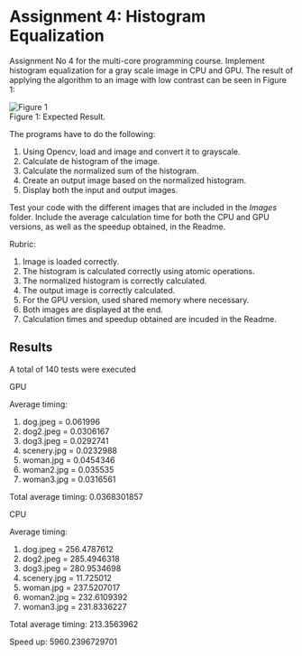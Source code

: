 # Assignment 4: Histogram Equalization

Assignment No 4 for the multi-core programming course. Implement histogram equalization for a gray scale image in CPU and GPU. The result of applying the algorithm to an image with low contrast can be seen in Figure 1:

![Figure 1](Images/histogram_equalization.png)
<br/>Figure 1: Expected Result.

The programs have to do the following:

1. Using Opencv, load and image and convert it to grayscale.
2. Calculate de histogram of the image.
3. Calculate the normalized sum of the histogram.
4. Create an output image based on the normalized histogram.
5. Display both the input and output images.

Test your code with the different images that are included in the *Images* folder. Include the average calculation time for both the CPU and GPU versions, as well as the speedup obtained, in the Readme.

Rubric:

1. Image is loaded correctly.
2. The histogram is calculated correctly using atomic operations.
3. The normalized histogram is correctly calculated.
4. The output image is correctly calculated.
5. For the GPU version, used shared memory where necessary.
6. Both images are displayed at the end.
7. Calculation times and speedup obtained are incuded in the Readme.

## Results

A total of 140 tests were executed

GPU

Average timing:
1. dog.jpeg = 0.061996
2. dog2.jpeg = 0.0306167
3. dog3.jpeg = 0.0292741
4. scenery.jpg = 0.0232988
5. woman.jpg = 0.0454346
6. woman2.jpg = 0.035535
7. woman3.jpg = 0.0316561

Total average timing: 0.0368301857

CPU

Average timing:
1. dog.jpeg = 256.4787612
2. dog2.jpeg = 285.4946318
3. dog3.jpeg = 280.9534698
4. scenery.jpg = 11.725012
5. woman.jpg = 237.5207017
6. woman2.jpg = 232.6109392
7. woman3.jpg = 231.8336227

Total average timing: 213.3563962

Speed up: 5960.2396729701
